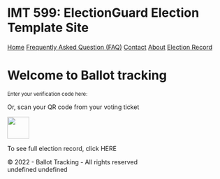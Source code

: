 # IMT 599: ElectionGuard Election Template Site
  <div class="topnav">
    <a class="active" href="#home">Home</a>
    <a href="./FAQ.html">Frequently Asked Question (FAQ)</a>
    <a href="#contact">Contact</a>
    <a href="#about">About</a>
    <a href="#electionrecord">Election Record</a>
  </div>
  <body>
    <h1>Welcome to Ballot tracking</h1>
    <sup>Enter your verification code here:</sup>
    </div>
    <!-- Verification code input box -->
    <p>Or, scan your QR code from your voting ticket</p>
    </div>
    <img id='qrcode' src="https://api.qrserver.com/v1/create-qr-code/?data=HelloWorld&amp;size=100x100" alt="" title="HELLO" width="50" height="50" />
    <!-- Camera Logo -->
    <p>To see full election record, click HERE </p>
    <div id="bottom">© 2022 - Ballot <span>Tracking</span> - All rights reserved </div>undefined
  </body>undefined
</html>
